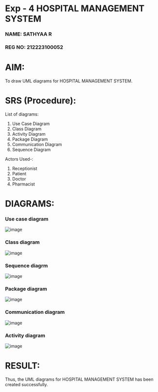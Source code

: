 # Exp - 4 HOSPITAL MANAGEMENT SYSTEM

### NAME: SATHYAA R
### REG NO: 212223100052

# AIM:
To draw UML diagrams for HOSPITAL MANAGEMENT SYSTEM.

# SRS (Procedure):

List of diagrams:
1. Use Case Diagram
2. Class Diagram
3. Activity Diagram
4. Package Diagram
5. Communication Diagram
6. Sequence Diagram

Actors Used-:

1. Receptionist
2. Patient
3. Doctor
4. Pharmacist


# DIAGRAMS:

### Use case diagram

![image](https://github.com/user-attachments/assets/1879f652-d2a6-4fe4-8d6c-9607d909f8ec)


### Class diagram

![image](https://github.com/user-attachments/assets/ca786ccb-cbdf-4d58-b017-43d38df3a192)


### Sequence diagrm

![image](https://github.com/user-attachments/assets/57ae72dc-0d0e-4552-8151-83d4c5392a58)


### Package diagram

![image](https://github.com/user-attachments/assets/d4612868-fdc6-4c20-9679-1b478859b963)


### Communication diagram

![image](https://github.com/user-attachments/assets/e56e968f-de2a-4ad2-9c97-97619e069512)


### Activity diagram

![image](https://github.com/user-attachments/assets/09ba9bb4-57de-449c-bf4a-abc37decdc75)



# RESULT:

Thus, the UML diagrams for HOSPITAL MANAGEMENT SYSTEM has been created successfully.
